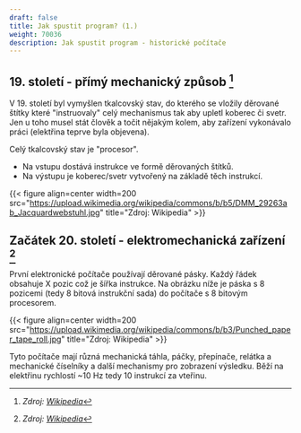 ```yaml
---
draft: false
title: Jak spustit program? (1.)
weight: 70036
description: Jak spustit program - historické počítače
---
```


## 19. století - přímý mechanický způsob [^t]

V 19. století byl vymyšlen tkalcovský stav, do kterého se vložily děrované štítky které "instruovaly" celý mechanismus tak aby upletl koberec či svetr. Jen u toho musel stát člověk a točit nějakým kolem, aby zařízení vykonávalo práci (elektřina teprve byla objevena).

Celý tkalcovský stav je "procesor".

- Na vstupu dostává instrukce ve formě děrovaných štítků.
- Na výstupu je koberec/svetr vytvořený na základě těch instrukcí.

{{< figure align=center width=200 src="https://upload.wikimedia.org/wikipedia/commons/b/b5/DMM_29263ab_Jacquardwebstuhl.jpg" title="Zdroj: Wikipedia" >}}

## Začátek 20. století - elektromechanická zařízení [^t]

První elektronické počítače používají děrované pásky. Každý řádek obsahuje X pozic což je šířka instrukce. Na obrázku níže je páska s 8 pozicemi (tedy 8 bitová instrukční sada) do počítače s 8 bitovým procesorem.

{{< figure align=center width=200 src="https://upload.wikimedia.org/wikipedia/commons/b/b3/Punched_paper_tape_roll.jpg" title="Zdroj: Wikipedia" >}}

Tyto počítače mají různá mechanická táhla, páčky, přepínače, relátka a mechanické číselníky a další mechanismy pro zobrazení výsledku. Běží na elektřinu rychlostí ~10 Hz tedy 10 instrukcí za vteřinu.

[^t]: *Zdroj: [Wikipedia](https://en.wikipedia.org/wiki/History_of_computing_hardware)*